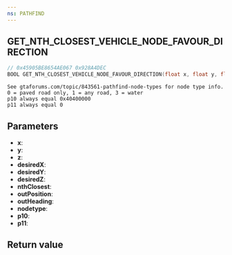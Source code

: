 ```yaml
---
ns: PATHFIND
---
```

## GET_NTH_CLOSEST_VEHICLE_NODE_FAVOUR_DIRECTION

```c
// 0x45905BE8654AE067 0x928A4DEC
BOOL GET_NTH_CLOSEST_VEHICLE_NODE_FAVOUR_DIRECTION(float x, float y, float z, float desiredX, float desiredY, float desiredZ, int nthClosest, Vector3* outPosition, float* outHeading, int nodetype, cs_type(Any) float p10, Any p11);
```

```
See gtaforums.com/topic/843561-pathfind-node-types for node type info. 0 = paved road only, 1 = any road, 3 = water  
p10 always equal 0x40400000  
p11 always equal 0  
```

## Parameters
* **x**: 
* **y**: 
* **z**: 
* **desiredX**: 
* **desiredY**: 
* **desiredZ**: 
* **nthClosest**: 
* **outPosition**: 
* **outHeading**: 
* **nodetype**: 
* **p10**: 
* **p11**: 

## Return value
